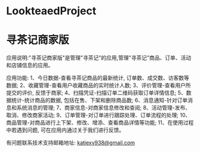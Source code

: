 # LookteaedProject
# 寻茶记商家版

应用说明:"寻茶记商家版"是管理"寻茶记"的应用,管理"寻茶记"商品、订单、活动和店铺信息的应用。

应用功能: 
      1、今日数据-查看寻茶记商品的最新统计, 订单数、成交数、访客数等数据; 
      2、收藏管理-查看用户收藏商品的实时统计人数; 
      3、评价管理-查看用户所提交的评价, 反馈于商家; 
      4、扫描凭证-扫描订单二维码获取订单详情信息; 
      5、数据统计-统计商品的数据, 包括在售、下架和删除商品数; 
      6、消息通知-针对订单消息和系统消息的管理; 
      7、商家信息-对商家信息修改和查阅; 
      8、活动管理-发布、取消、修改商家活动; 
      9、订单管理-对订单进行跟踪处理、订单流程的处理; 
      10、商品管理-对商品进行上下架、修改、增添、查看商品详情等功能; 
      11、在使用过程中若遇到问题, 可在应用内通过关于我们进行反馈。

有问题联系技术支持邮箱地址: katiexv938@gmail.com
